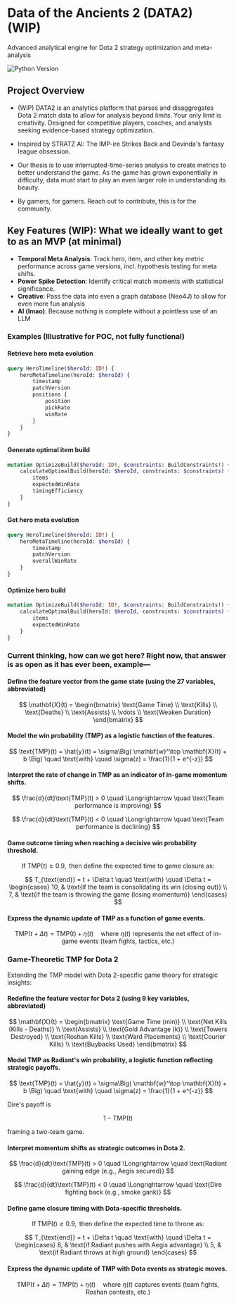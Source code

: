 # Data of the Ancients 2 (DATA2) (WIP)

Advanced analytical engine for Dota 2 strategy optimization and meta-analysis

![Python Version](https://img.shields.io/badge/python-3.10%2B-blue)

## Project Overview

- (WIP) DATA2 is an analytics platform that parses and disaggregates Dota 2 match data to allow for analysis beyond limits. Your only limit is creativity. Designed for competitive players, coaches, and analysts seeking evidence-based strategy optimization.

- Inspired by STRATZ AI: The IMP-ire Strikes Back and Devinda's fantasy league obsession.

- Our thesis is to use interrupted-time-series analysis to create metrics to better understand the game. As the game has grown exponentially in difficulty, data must start to play an even larger role in understanding its beauty. 

- By gamers, for gamers. Reach out to contribute, this is for the community.

## Key Features (WIP): What we ideally want to get to as an MVP (at minimal)  

- **Temporal Meta Analysis**: Track hero, item, and other key metric performance across game versions, incl. hypothesis testing for meta shifts.  
- **Power Spike Detection**: Identify critical match moments with statistical significance.  
- **Creative**: Pass the data into even a graph database (Neo4J) to allow for even more fun analysis  
- **AI (lmao)**: Because nothing is complete without a pointless use of an LLM  

### Examples (Illustrative for POC, not fully functional)

#### Retrieve hero meta evolution

```graphql
query HeroTimeline($heroId: ID!) {
    heroMetaTimeline(heroId: $heroId) {
        timestamp
        patchVersion
        positions {
            position
            pickRate
            winRate
        }
    }
}
```

#### Generate optimal item build

```graphql
mutation OptimizeBuild($heroId: ID!, $constraints: BuildConstraints!) {
    calculateOptimalBuild(heroId: $heroId, constraints: $constraints) {
        items
        expectedWinRate
        timingEfficiency
    }
}
```

#### Get hero meta evolution

```graphql
query HeroTimeline($heroId: ID!) {
    heroMetaTimeline(heroId: $heroId) {
        timestamp
        patchVersion
        overallWinRate
    }
}
```

#### Optimize hero build

```graphql
mutation OptimizeBuild($heroId: ID!, $constraints: BuildConstraints!) {
    calculateOptimalBuild(heroId: $heroId, constraints: $constraints) {
        items
        expectedWinRate
    }
}
```

### Current thinking, how can we get here? Right now, that answer is as open as it has ever been, example—

#### Define the feature vector from the game state (using the 27 variables, abbreviated)

$$
\mathbf{X}(t) = \begin{bmatrix}
\text{Game Time} \\
\text{Kills} \\
\text{Deaths} \\
\text{Assists} \\
\vdots \\
\text{Weaken Duration}
\end{bmatrix}
$$

#### Model the win probability (TMP) as a logistic function of the features.

$$
\text{TMP}(t) = \hat{y}(t) = \sigma\Big( \mathbf{w}^\top \mathbf{X}(t) + b \Big) \quad \text{with} \quad \sigma(z) = \frac{1}{1 + e^{-z}}
$$

#### Interpret the rate of change in TMP as an indicator of in-game momentum shifts.

$$
\frac{d}{dt}\text{TMP}(t) > 0 \quad \Longrightarrow \quad \text{Team performance is improving}
$$

$$
\frac{d}{dt}\text{TMP}(t) < 0 \quad \Longrightarrow \quad \text{Team performance is declining}
$$

#### Game outcome timing when reaching a decisive win probability threshold.

$$
\text{If } \text{TMP}(t) \geq 0.9, \text{ then define the expected time to game closure as:}
$$

$$
T_{\text{end}} = t + \Delta t \quad \text{with} \quad \Delta t = \begin{cases}
10, & \text{if the team is consolidating its win (closing out)} \\
7, & \text{if the team is throwing the game (losing momentum)}
\end{cases}
$$

#### Express the dynamic update of TMP as a function of game events.

$$
\text{TMP}(t+\Delta t) = \text{TMP}(t) + \eta(t) \quad \text{where } \eta(t) \text{ represents the net effect of in-game events (team fights, tactics, etc.)}
$$

### Game-Theoretic TMP for Dota 2

Extending the TMP model with Dota 2-specific game theory for strategic insights:

#### Redefine the feature vector for Dota 2 (using 9 key variables, abbreviated)

$$
\mathbf{X}(t) = \begin{bmatrix}
\text{Game Time (min)} \\
\text{Net Kills (Kills - Deaths)} \\
\text{Assists} \\
\text{Gold Advantage (k)} \\
\text{Towers Destroyed} \\
\text{Roshan Kills} \\
\text{Ward Placements} \\
\text{Courier Kills} \\
\text{Buybacks Used}
\end{bmatrix}
$$

#### Model TMP as Radiant's win probability, a logistic function reflecting strategic payoffs.

$$
\text{TMP}(t) = \hat{y}(t) = \sigma\Big( \mathbf{w}^\top \mathbf{X}(t) + b \Big) \quad \text{with} \quad \sigma(z) = \frac{1}{1 + e^{-z}}
$$

Dire's payoff is 

$$
1 - \text{TMP}(t)
$$

framing a two-team game.

#### Interpret momentum shifts as strategic outcomes in Dota 2.

$$
\frac{d}{dt}\text{TMP}(t) > 0 \quad \Longrightarrow \quad \text{Radiant gaining edge (e.g., Aegis secured)}
$$

$$
\frac{d}{dt}\text{TMP}(t) < 0 \quad \Longrightarrow \quad \text{Dire fighting back (e.g., smoke gank)}
$$

#### Define game closure timing with Dota-specific thresholds.

$$
\text{If } \text{TMP}(t) \geq 0.9, \text{ then define the expected time to throne as:}
$$

$$
T_{\text{end}} = t + \Delta t \quad \text{with} \quad \Delta t = \begin{cases}
8, & \text{if Radiant pushes with Aegis advantage} \\
5, & \text{if Radiant throws at high ground}
\end{cases}
$$

#### Express the dynamic update of TMP with Dota events as strategic moves.

$$
\text{TMP}(t+\Delta t) = \text{TMP}(t) + \eta(t) \quad \text{where } \eta(t) \text{ captures events (team fights, Roshan contests, etc.)}
$$
